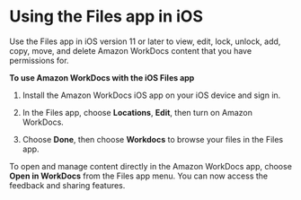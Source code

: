 # Using the Files app in iOS<a name="ios-files-app"></a>

Use the Files app in iOS version 11 or later to view, edit, lock, unlock, add, copy, move, and delete Amazon WorkDocs content that you have permissions for\.

**To use Amazon WorkDocs with the iOS Files app**

1. Install the Amazon WorkDocs iOS app on your iOS device and sign in\.

1. In the Files app, choose **Locations**, **Edit**, then turn on Amazon WorkDocs\.

1. Choose **Done**, then choose **Workdocs** to browse your files in the Files app\.

To open and manage content directly in the Amazon WorkDocs app, choose **Open in WorkDocs** from the Files app menu\. You can now access the feedback and sharing features\.